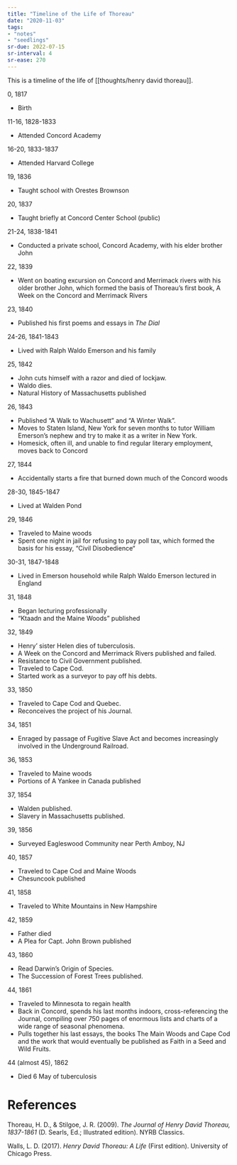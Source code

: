 ```yaml
---
title: "Timeline of the Life of Thoreau"
date: "2020-11-03"
tags:
- "notes"
- "seedlings"
sr-due: 2022-07-15
sr-interval: 4
sr-ease: 270
---
```


This is a timeline of the life of [[thoughts/henry david thoreau]].

0, 1817
- Birth

11-16, 1828-1833
- Attended Concord Academy

16-20, 1833-1837
- Attended Harvard College

19, 1836
- Taught school with Orestes Brownson

20, 1837
- Taught briefly at Concord Center School (public)

21-24, 1838-1841
- Conducted a private school, Concord Academy, with his elder brother John

22, 1839
- Went on boating excursion on Concord and Merrimack rivers with his older brother John, which formed the basis of Thoreau’s first book, A Week on the Concord and Merrimack Rivers

23, 1840
- Published his first poems and essays in *The Dial*

24-26, 1841-1843
- Lived with Ralph Waldo Emerson and his family

25, 1842
- John cuts himself with a razor and died of lockjaw.
- Waldo dies.
- Natural History of Massachusetts published

26, 1843
- Published “A Walk to Wachusett” and “A Winter Walk”.
- Moves to Staten Island, New York for seven months to tutor William Emerson’s nephew and try to make it as a writer in New York.
- Homesick, often ill, and unable to find regular literary employment, moves back to Concord

27, 1844
- Accidentally starts a fire that burned down much of the Concord woods

28-30, 1845-1847
- Lived at Walden Pond

29, 1846
- Traveled to Maine woods
- Spent one night in jail for refusing to pay poll tax, which formed the basis for his essay, “Civil Disobedience“

30-31, 1847-1848
- Lived in Emerson household while Ralph Waldo Emerson lectured in England

31, 1848
- Began lecturing professionally
- “Ktaadn and the Maine Woods” published

32, 1849
- Henry’ sister Helen dies of tuberculosis.
- A Week on the Concord and Merrimack Rivers published and failed.
- Resistance to Civil Government published.
- Traveled to Cape Cod.
- Started work as a surveyor to pay off his debts.

33, 1850
- Traveled to Cape Cod and Quebec.
- Reconceives the project of his Journal.

34, 1851
- Enraged by passage of Fugitive Slave Act and becomes increasingly involved in the Underground Railroad.

36, 1853
- Traveled to Maine woods
- Portions of A Yankee in Canada published

37, 1854
- Walden published.
- Slavery in Massachusetts published.

39, 1856
- Surveyed Eagleswood Community near Perth Amboy, NJ

40, 1857
- Traveled to Cape Cod and Maine Woods
- Chesuncook published

41, 1858
- Traveled to White Mountains in New Hampshire

42, 1859
- Father died
- A Plea for Capt. John Brown published

43, 1860
- Read Darwin’s Origin of Species.
- The Succession of Forest Trees published.

44, 1861
- Traveled to Minnesota to regain health
- Back in Concord, spends his last months indoors, cross-referencing the Journal, compiling over 750 pages of enormous lists and charts of a wide range of seasonal phenomena.
- Pulls together his last essays, the books The Main Woods and Cape Cod and the work that would eventually be published as Faith in a Seed and Wild Fruits.

44 (almost 45), 1862
- Died 6 May of tuberculosis

# References

Thoreau, H. D., & Stilgoe, J. R. (2009). _The Journal of Henry David Thoreau, 1837-1861_ (D. Searls, Ed.; Illustrated edition). NYRB Classics.

Walls, L. D. (2017). _Henry David Thoreau: A Life_ (First edition). University of Chicago Press.